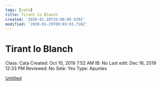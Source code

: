 ```yaml
---
tags: [cata]
title: Tirant lo Blanch
created: '2020-01-28T18:08:00.929Z'
modified: '2020-01-29T09:03:03.718Z'
---
```


# Tirant lo Blanch

Class: Cata
Created: Oct 10, 2019 7:52 AM
IB: No
Last edit: Dec 16, 2019 12:33 PM
Reviewed: No
Sele: Yes
Type: Apuntes

[Untitled](Tirant%20lo%20Blanch/Untitled%20Database.csv)
